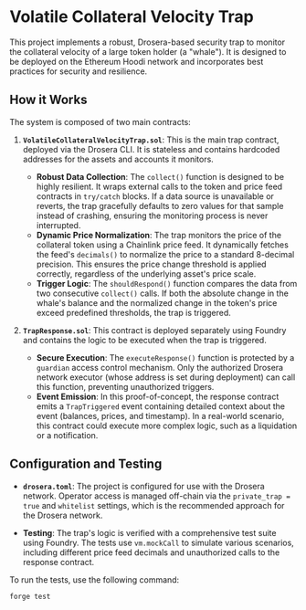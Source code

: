 # Volatile Collateral Velocity Trap

This project implements a robust, Drosera-based security trap to monitor the collateral velocity of a large token holder (a "whale"). It is designed to be deployed on the Ethereum Hoodi network and incorporates best practices for security and resilience.

## How it Works

The system is composed of two main contracts:

1.  **`VolatileCollateralVelocityTrap.sol`**: This is the main trap contract, deployed via the Drosera CLI. It is stateless and contains hardcoded addresses for the assets and accounts it monitors.

    *   **Robust Data Collection**: The `collect()` function is designed to be highly resilient. It wraps external calls to the token and price feed contracts in `try/catch` blocks. If a data source is unavailable or reverts, the trap gracefully defaults to zero values for that sample instead of crashing, ensuring the monitoring process is never interrupted.
    *   **Dynamic Price Normalization**: The trap monitors the price of the collateral token using a Chainlink price feed. It dynamically fetches the feed's `decimals()` to normalize the price to a standard 8-decimal precision. This ensures the price change threshold is applied correctly, regardless of the underlying asset's price scale.
    *   **Trigger Logic**: The `shouldRespond()` function compares the data from two consecutive `collect()` calls. If both the absolute change in the whale's balance and the normalized change in the token's price exceed predefined thresholds, the trap is triggered.

2.  **`TrapResponse.sol`**: This contract is deployed separately using Foundry and contains the logic to be executed when the trap is triggered.

    *   **Secure Execution**: The `executeResponse()` function is protected by a `guardian` access control mechanism. Only the authorized Drosera network executor (whose address is set during deployment) can call this function, preventing unauthorized triggers.
    *   **Event Emission**: In this proof-of-concept, the response contract emits a `TrapTriggered` event containing detailed context about the event (balances, prices, and timestamp). In a real-world scenario, this contract could execute more complex logic, such as a liquidation or a notification.

## Configuration and Testing

*   **`drosera.toml`**: The project is configured for use with the Drosera network. Operator access is managed off-chain via the `private_trap = true` and `whitelist` settings, which is the recommended approach for the Drosera network.

*   **Testing**: The trap's logic is verified with a comprehensive test suite using Foundry. The tests use `vm.mockCall` to simulate various scenarios, including different price feed decimals and unauthorized calls to the response contract.

To run the tests, use the following command:

```bash
forge test
```
